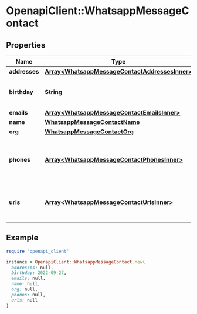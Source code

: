 # OpenapiClient::WhatsappMessageContact

## Properties

| Name | Type | Description | Notes |
| ---- | ---- | ----------- | ----- |
| **addresses** | [**Array&lt;WhatsappMessageContactAddressesInner&gt;**](WhatsappMessageContactAddressesInner.md) |  | [optional] |
| **birthday** | **String** | &#x60;YYYY-MM-DD&#x60; formatted string. | [optional] |
| **emails** | [**Array&lt;WhatsappMessageContactEmailsInner&gt;**](WhatsappMessageContactEmailsInner.md) |  | [optional] |
| **name** | [**WhatsappMessageContactName**](WhatsappMessageContactName.md) |  | [optional] |
| **org** | [**WhatsappMessageContactOrg**](WhatsappMessageContactOrg.md) |  | [optional] |
| **phones** | [**Array&lt;WhatsappMessageContactPhonesInner&gt;**](WhatsappMessageContactPhonesInner.md) | Contact phone number(s) formatted as a phone object. | [optional] |
| **urls** | [**Array&lt;WhatsappMessageContactUrlsInner&gt;**](WhatsappMessageContactUrlsInner.md) | Contact URL(s) formatted as a urls object. | [optional] |

## Example

```ruby
require 'openapi_client'

instance = OpenapiClient::WhatsappMessageContact.new(
  addresses: null,
  birthday: 2022-09-27,
  emails: null,
  name: null,
  org: null,
  phones: null,
  urls: null
)
```


